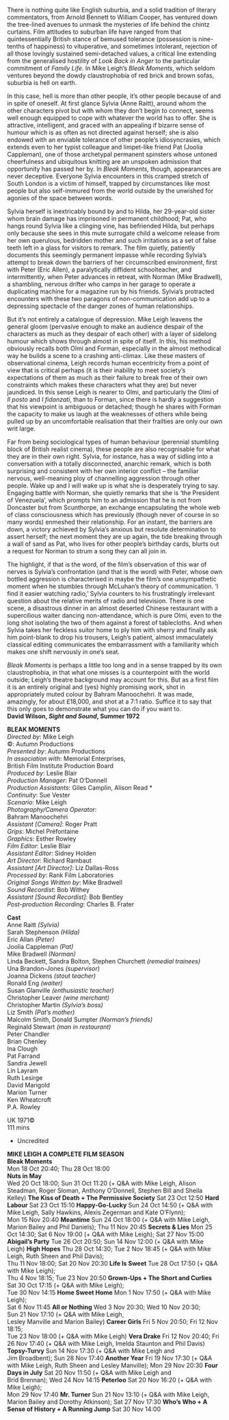 

There is nothing quite like English suburbia, and a solid tradition of literary commentators, from Arnold Bennett to William Cooper, has ventured down the tree-lined avenues to unmask the mysteries of life behind the chintz curtains. Film attitudes to suburban life have ranged from that quintessentially British stance of bemused tolerance (possession is nine-tenths of happiness) to vituperative, and sometimes intolerant, rejection of all those lovingly sustained semi-detached values, a critical line extending from the generalised hostility of _Look Back in Anger_ to the particular commitment of _Family Life_. In Mike Leigh’s _Bleak Moments_, which seldom ventures beyond the dowdy claustrophobia of red brick and brown sofas, suburbia is hell on earth.

In this case, hell is more than other people, it’s other people because of and in spite of oneself. At first glance Sylvia (Anne Raitt), around whom the other characters pivot but with whom they don’t begin to connect, seems well enough equipped to cope with whatever the world has to offer. She is attractive, intelligent, and graced with an appealing if bizarre sense of humour which is as often as not directed against herself; she is also endowed with an enviable tolerance of other people’s idiosyncrasies, which extends even to her typist colleague and limpet-like friend Pat (Joolia Cappleman), one of those archetypal permanent spinsters whose untoned cheerfulness and ubiquitous knitting are an unspoken admission that opportunity has passed her by.  In _Bleak Moments_, though, appearances are never deceptive. Everyone Sylvia encounters in this cramped stretch of South London is a victim of himself, trapped by circumstances like most people but also self-immured from the world outside by the unwished for agonies of the space between words.

Sylvia herself is inextricably bound by and to Hilda, her 29-year-old sister whom brain damage has imprisoned in permanent childhood; Pat, who hangs round Sylvia like a clinging vine, has befriended Hilda, but perhaps only because she sees in this mute surrogate child a welcome release from her own querulous, bedridden mother and such irritations as a set of false teeth left in a glass for visitors to remark. The film quietly, patiently documents this seemingly permanent impasse while recording Sylvia’s attempt to break down the barriers of her circumscribed environment, first with Peter (Eric Allen), a paralytically diffident schoolteacher, and intermittently, when Peter advances in retreat, with Norman (Mike Bradwell), a shambling, nervous drifter who camps in her garage to operate a duplicating machine for a magazine run by his friends. Sylvia’s protracted encounters with these two paragons of non-communication add up to a depressing spectacle of the danger zones of human relationships.

But it’s not entirely a catalogue of depression. Mike Leigh leavens the general gloom (pervasive enough to make an audience despair of the characters as much as they despair of each other) with a layer of sidelong humour which shows through almost in spite of itself. In this, his method obviously recalls both Olmi and Forman, especially in the almost methodical way he builds a scene to a crashing anti-climax. Like these masters of observational cinema, Leigh records human eccentricity from a point of view that is critical perhaps (it is their inability to meet society’s expectations of them as much as their failure to break free of their own constraints which makes these characters what they are) but never jaundiced. In this sense Leigh is nearer to Olmi, and particularly the Olmi of _Il posto_ and _I fidanzati_, than to Forman, since there is hardly a suggestion that his viewpoint is ambiguous or detached; though he shares with Forman the capacity to make us laugh at the weaknesses of others while being pulled up by an uncomfortable realisation that their frailties are only our own writ large.

Far from being sociological types of human behaviour (perennial stumbling block of British realist cinema), these people are also recognisable for what they are in their own right. Sylvia, for instance, has a way of sidling into a conversation with a totally disconnected, anarchic remark, which is both surprising and consistent with her own interior conflict – the familiar nervous, well-meaning ploy of channelling aggression through other people. Wake up and I will wake up is what she is desperately trying to say. Engaging battle with Norman, she quietly remarks that she is ‘the President of Venezuela’, which prompts him to an admission that he is not from Doncaster but from Scunthorpe, an exchange encapsulating the whole web of class consciousness which has previously (though never of course in so many words) enmeshed their relationship. For an instant, the barriers are down, a victory achieved by Sylvia’s anxious but resolute determination to assert herself; the next moment they are up again, the tide breaking through a wall of sand as Pat, who lives for other people’s birthday cards, blurts out a request for Norman to strum a song they can all join in.

The highlight, if that is the word, of the film’s observation of this war of nerves is Sylvia’s confrontation (and that is the word) with Peter, whose own bottled aggression is characterised in maybe the film’s one unsympathetic moment when he stumbles through McLuhan’s theory of communication. ‘I find it easier watching radio,’ Sylvia counters to his frustratingly irrelevant question about the relative merits of radio and television. There is one scene, a disastrous dinner in an almost deserted Chinese restaurant with a supercilious waiter dancing non-attendance, which is pure Olmi, even to the long shot isolating the two of them against a forest of tablecloths. And when Sylvia takes her feckless suitor home to ply him with sherry and finally ask him point-blank to drop his trousers, Leigh’s patient, almost immaculately classical editing communicates the embarrassment with a familiarity which makes one shift nervously in one’s seat.

_Bleak Moments_ is perhaps a little too long and in a sense trapped by its own claustrophobia, in that what one misses is a counterpoint with the world outside; Leigh’s theatre background may account for this. But as a first film it is an entirely original and (yes) highly promising work, shot in appropriately muted colour by Bahram Manoochehri. It was made, amazingly, for about £18,000, and shot at a 7:1 ratio. Suffice it to say that this only goes to demonstrate what you can do if you want to.<br>
**David Wilson, _Sight and Sound_, Summer 1972**



**BLEAK MOMENTS**<br>
_Directed by_: Mike Leigh  
©: Autumn Productions  
_Presented by_: Autumn Productions  
_In association with_: Memorial Enterprises,  
British Film Institute Production Board  
_Produced by_: Leslie Blair  
_Production Manager_: Pat O’Donnell  
_Production Assistants_: Giles Camplin, Alison Read *  
_Continuity_: Sue Vester  
_Scenario_: Mike Leigh  
_Photography/Camera Operator_:  
Bahram Manoochehri  
_Assistant [Camera]_: Roger Pratt  
_Grips_: Michel Préfontaine  
_Graphics_: Esther Rowley  
_Film Editor_: Leslie Blair  
_Assistant Editor_: Sidney Holden  
_Art Director_: Richard Rambaut  
_Assistant [Art Director]_: Liz Dallas-Ross  
_Processed by_: Rank Film Laboratories  
_Original Songs Written by_: Mike Bradwell  
_Sound Recordist_: Bob Withey  
_Assistant [Sound Recordist]_: Bob Bentley  
_Post-production Recording_: Charles B. Frater

**Cast**<br>
Anne Raitt _(Sylvia)_  
Sarah Stephenson _(Hilda)_  
Eric Allan _(Peter)_  
Joolia Cappleman _(Pat)_  
Mike Bradwell _(Norman)_  
Linda Beckett, Sandra Bolton, Stephen Churchett _(remedial trainees)_  
Una Brandon-Jones _(supervisor)_  
Joanna Dickens _(stout teacher)_  
Ronald Eng _(waiter)_  
Susan Glanville _(enthusiastic teacher)_  
Christopher Leaver _(wine merchant)_  
Christopher Martin _(Sylvia’s boss)_  
Liz Smith _(Pat’s mother)_  
Malcolm Smith, Donald Sumpter _(Norman’s friends)_  
Reginald Stewart _(man in restaurant)_  
Peter Chandler  
Brian Chenley  
Ina Clough  
Pat Farrand  
Sandra Jewell  
Lin Layram  
Ruth Lesirge  
David Marigold  
Marion Turner  
Ken Wheatcroft  
P.A. Rowley

UK 1971©<br>
111 mins<br>

* Uncredited<br>



**MIKE LEIGH A COMPLETE FILM SEASON**<br>
**Bleak Moments**<br>
Mon 18 Oct 20:40; Thu 28 Oct 18:00<br>
**Nuts in May**<br>
Wed 20 Oct 18:00; Sun 31 Oct 11:20 (+ Q&A with Mike Leigh, Alison Steadman, Roger Sloman, Anthony O’Donnell, Stephen Bill and Sheila Kelley)
**The Kiss of Death + The Permissive Society**
Sat 23 Oct 12:50
**Hard Labour**
Sat 23 Oct 15:10
**Happy-Go-Lucky**
Sun 24 Oct 14:50 (+ Q&A with Mike Leigh, Sally Hawkins, Alexis Zegerman and Kate O’Flynn);  
Mon 15 Nov 20:40
**Meantime**
Sun 24 Oct 18:00 (+ Q&A with Mike Leigh,  
Marion Bailey and Phil Daniels); Thu 11 Nov 20:45
**Secrets & Lies**
Mon 25 Oct 14:30; Sat 6 Nov 19:00 (+ Q&A with Mike Leigh); Sat 27 Nov 15:00
**Abigail’s Party**
Tue 26 Oct 20:50; Sun 14 Nov 12:00 (+ Q&A with Mike Leigh)
**High Hopes**
Thu 28 Oct 14:30; Tue 2 Nov 18:45 (+ Q&A with Mike Leigh, Ruth Sheen and Phil Davis);  
Thu 11 Nov 18:00; Sat 20 Nov 20:30
**Life Is Sweet**
Tue 28 Oct 17:50 (+ Q&A with Mike Leigh);  
Thu 4 Nov 18:15; Tue 23 Nov 20:50
**Grown-Ups + The Short and Curlies**
Sat 30 Oct 17:15 (+ Q&A with Mike Leigh);  
Tue 30 Nov 14:15
**Home Sweet Home**
Mon 1 Nov 17:50 (+ Q&A with Mike Leigh);  
Sat 6 Nov 11:45
**All or Nothing**
Wed 3 Nov 20:30; Wed 10 Nov 20:30;  
Sun 21 Nov 17:10 (+ Q&A with Mike Leigh,  
Lesley Manville and Marion Bailey)
**Career Girls**
Fri 5 Nov 20:50; Fri 12 Nov 18:15;  
Tue 23 Nov 18:00 (+ Q&A with Mike Leigh)
**Vera Drake**
Fri 12 Nov 20:40; Fri 26 Nov 17:40 (+ Q&A with Mike Leigh, Imelda Staunton and Phil Davis)
**Topsy-Turvy**
Sun 14 Nov 17:30 (+ Q&A with Mike Leigh and  
Jim Broadbent); Sun 28 Nov 17:40
**Another Year**
Fri 19 Nov 17:30 (+ Q&A with Mike Leigh, Ruth Sheen and Lesley Manville); Mon 29 Nov 20:30
**Four Days in July**
Sat 20 Nov 11:50 (+ Q&A with Mike Leigh and  
Bríd Brennan); Wed 24 Nov 14:15
**Peterloo**
Sat 20 Nov 16:20 (+ Q&A with Mike Leigh);  
Mon 29 Nov 17:40
**Mr. Turner**
Sun 21 Nov 13:10 (+ Q&A with Mike Leigh, Marion Bailey and Dorothy Atkinson); Sat 27 Nov 17:30
**Who’s Who + A Sense of History  + A Running Jump**
Sat 30 Nov 14:00
<!--stackedit_data:
eyJoaXN0b3J5IjpbMTE1MTM3ODUzN119
-->